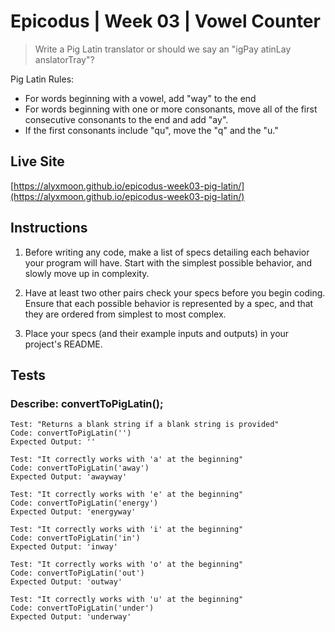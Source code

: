 # Epicodus | Week 03 | Vowel Counter

> Write a Pig Latin translator or should we say an "igPay atinLay anslatorTray"?

Pig Latin Rules:
- For words beginning with a vowel, add "way" to the end
- For words beginning with one or more consonants, move all of the first consecutive consonants to the end and add "ay".
- If the first consonants include "qu", move the "q" and the "u."

## Live Site
[https://alyxmoon.github.io/epicodus-week03-pig-latin/](https://alyxmoon.github.io/epicodus-week03-pig-latin/)

## Instructions
1. Before writing any code, make a list of specs detailing each behavior your program will have. Start with the simplest possible behavior, and slowly move up in complexity.

2. Have at least two other pairs check your specs before you begin coding. Ensure that each possible behavior is represented by a spec, and that they are ordered from simplest to most complex.

3. Place your specs (and their example inputs and outputs) in your project's README.

## Tests

### Describe: convertToPigLatin();
```
Test: "Returns a blank string if a blank string is provided"
Code: convertToPigLatin('')
Expected Output: ''
```

```
Test: "It correctly works with 'a' at the beginning"
Code: convertToPigLatin('away')
Expected Output: 'awayway'
```

```
Test: "It correctly works with 'e' at the beginning"
Code: convertToPigLatin('energy')
Expected Output: 'energyway'
```

```
Test: "It correctly works with 'i' at the beginning"
Code: convertToPigLatin('in')
Expected Output: 'inway'
```

```
Test: "It correctly works with 'o' at the beginning"
Code: convertToPigLatin('out')
Expected Output: 'outway'
```

```
Test: "It correctly works with 'u' at the beginning"
Code: convertToPigLatin('under')
Expected Output: 'underway'
```